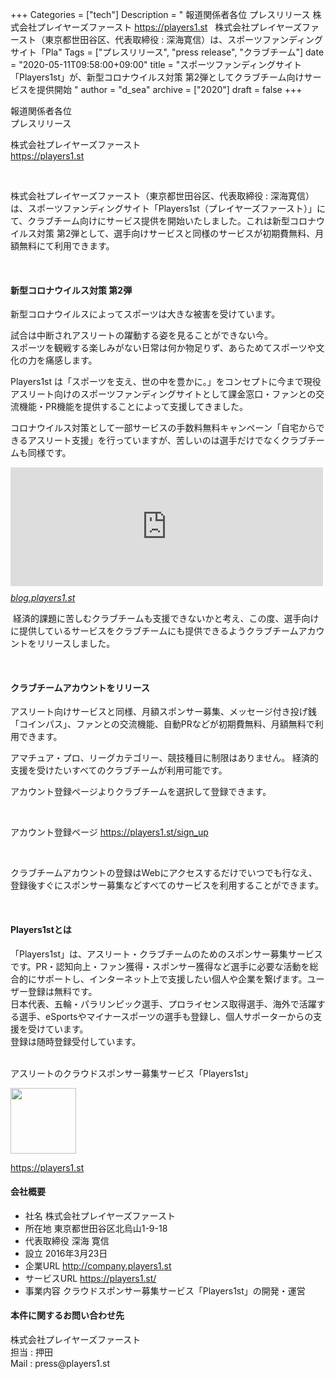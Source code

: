+++
Categories = ["tech"]
Description = " 報道関係者各位 プレスリリース  株式会社プレイヤーズファースト https://players1.st  &nbsp;  株式会社プレイヤーズファースト（東京都世田谷区、代表取締役 : 深海寛信）は、スポーツファンディングサイト「Pla"
Tags = ["プレスリリース", "press release", "クラブチーム"]
date = "2020-05-11T09:58:00+09:00"
title = "スポーツファンディングサイト「Players1st」が、新型コロナウイルス対策 第2弾としてクラブチーム向けサービスを提供開始 "
author = "d_sea"
archive = ["2020"]
draft = false
+++

<body>
<p>報道関係者各位<br>プレスリリース</p>
<p>株式会社プレイヤーズファースト<br><a href="https://players1.st/">https://players1.st</a></p>
<p> </p>
<p>株式会社プレイヤーズファースト（東京都世田谷区、代表取締役 : 深海寛信）は、スポーツファンディングサイト「Players1st（プレイヤーズファースト）」にて、クラブチーム向けにサービス提供を開始いたしました。これは新型コロナウイルス対策 第2弾として、選手向けサービスと同様のサービスが初期費無料、月額無料にて利用できます。</p>
<div class="mdl-card__supporting-text content">
<p> </p>
<h4>新型コロナウイルス対策 第2弾</h4>
<p>新型コロナウイルスによってスポーツは大きな被害を受けています。</p>
<p>試合は中断されアスリートの躍動する姿を見ることができない今。 <br>スポーツを観戦する楽しみがない日常は何か物足りず、あらためてスポーツや文化の力を痛感します。</p>
<p>Players1st は「スポーツを支え、世の中を豊かに。」をコンセプトに今まで現役アスリート向けのスポーツファンディングサイトとして課金窓口・ファンとの交流機能・PR機能を提供することによって支援してきました。</p>
<p>コロナウイルス対策として一部サービスの手数料無料キャンペーン「自宅からできるアスリート支援」を行っていますが、苦しいのは選手だけでなくクラブチームも同様です。</p>
<p><iframe class="embed-card embed-blogcard" style="display: block; width: 100%; height: 190px; max-width: 500px; margin: 10px 0px;" title="アスリート専用スポンサー募集サービス「Players1st」が、新型コロナウイルス対策で試合ができない選手への支援として、スポット支援金手数料・振込手数料を完全無料化 - Players1st Blog" src="https://hatenablog-parts.com/embed?url=https%3A%2F%2Fblog.players1.st%2Fentry%2Fcoinpass-nocharge" frameborder="0" scrolling="no"></iframe><cite class="hatena-citation"><a href="https://blog.players1.st/entry/coinpass-nocharge">blog.players1.st</a></cite></p>
<p> 経済的課題に苦しむクラブチームも支援できないかと考え、この度、選手向けに提供しているサービスをクラブチームにも提供できるようクラブチームアカウントをリリースしました。</p>
<p> </p>
<h4>クラブチームアカウントをリリース</h4>
<p>アスリート向けサービスと同様、月額スポンサー募集、メッセージ付き投げ銭「コインパス」、ファンとの交流機能、自動PRなどが初期費無料、月額無料で利用できます。</p>
<p>アマチュア・プロ、リーグカテゴリー、競技種目に制限はありません。 経済的支援を受けたいすべてのクラブチームが利用可能です。</p>
<p>アカウント登録ページよりクラブチームを選択して登録できます。</p>
<p> </p>
<p>アカウント登録ページ <a target="_blank" href="https://players1.st/sign_up">https://players1.st/sign_up</a></p>
<p> </p>
<p>クラブチームアカウントの登録はWebにアクセスするだけでいつでも行なえ、登録後すぐにスポンサー募集などすべてのサービスを利用することができます。</p>
<p> </p>
</div>
<h4>Players1stとは</h4>
<p>「Players1st」は、アスリート・クラブチームのためのスポンサー募集サービスです。PR・認知向上・ファン獲得・スポンサー獲得など選手に必要な活動を総合的にサポートし、インターネット上で支援したい個人や企業を繋げます。ユーザー登録は無料です。<br>日本代表、五輪・パラリンピック選手、プロライセンス取得選手、海外で活躍する選手、eSportsやマイナースポーツの選手も登録し、個人サポーターからの支援を受けています。<br>登録は随時登録受付しています。</p>
<p><br>アスリートのクラウドスポンサー募集サービス「Players1st」</p>
<p><img src="https://cdn-ak.f.st-hatena.com/images/fotolife/u/urabetti/20200323/20200323104554.png" alt="" class="hatena-fotolife" itemprop="image" width="105"></p>
<p><a href="https://players1.st/">https://players1.st</a></p>
<h4>会社概要</h4>
<ul>
<li>社名 株式会社プレイヤーズファースト</li>
<li>所在地 東京都世田谷区北烏山1-9-18</li>
<li>代表取締役 深海 寛信</li>
<li>設立 2016年3月23日</li>
<li>企業URL <a href="http://company.players1.st">http://company.players1.st </a>
</li>
<li>サービスURL <a href="https://players1.st/">https://players1.st/ </a>
</li>
<li>事業内容 クラウドスポンサー募集サービス「Players1st」の開発・運営</li>
</ul>
<h4>本件に関するお問い合わせ先</h4>
<p>株式会社プレイヤーズファースト<br>担当 : 押田<br>Mail : press@players1.st</p>
</body>
